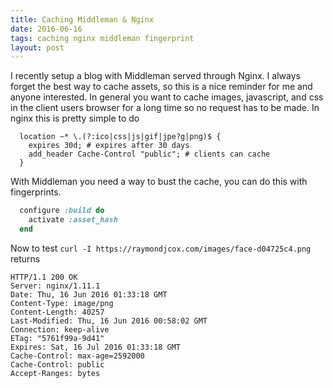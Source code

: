 ```yaml
---
title: Caching Middleman & Nginx
date: 2016-06-16
tags: caching nginx middleman fingerprint
layout: post
---
```


I recently setup a blog with Middleman served through Nginx. I always forget the best way to cache assets, so this is a nice reminder for me and anyone interested. In general you want to cache images, javascript, and css in the client users browser for a long time so no request has to be made. In nginx this is pretty simple to do

```
  location ~* \.(?:ico|css|js|gif|jpe?g|png)$ {
    expires 30d; # expires after 30 days
    add_header Cache-Control "public"; # clients can cache
  }
```

With Middleman you need a way to bust the cache, you can do this with fingerprints.

```ruby
  configure :build do
    activate :asset_hash
  end
```

Now to test
`curl -I https://raymondjcox.com/images/face-d04725c4.png`
returns

```
HTTP/1.1 200 OK
Server: nginx/1.11.1
Date: Thu, 16 Jun 2016 01:33:18 GMT
Content-Type: image/png
Content-Length: 40257
Last-Modified: Thu, 16 Jun 2016 00:58:02 GMT
Connection: keep-alive
ETag: "5761f99a-9d41"
Expires: Sat, 16 Jul 2016 01:33:18 GMT
Cache-Control: max-age=2592000
Cache-Control: public
Accept-Ranges: bytes
```
